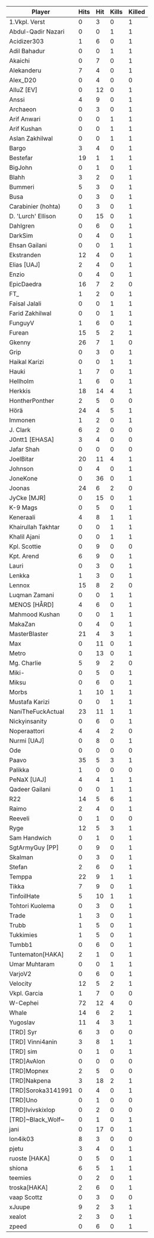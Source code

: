 | Player | Hits | Hit | Kills | Killed |
| --- | --- | --- | --- | --- |
| 1.Vkpl. Verst | 0 | 3 | 0 | 1 |
| Abdul-Qadir Nazari | 0 | 0 | 1 | 1 |
| Acidizer303 | 1 | 6 | 0 | 1 |
| Adil Bahadur | 0 | 0 | 1 | 1 |
| Akaichi | 0 | 7 | 0 | 1 |
| Alekanderu | 7 | 4 | 0 | 1 |
| Alex_D20 | 0 | 4 | 0 | 0 |
| AlluZ [EV] | 0 | 12 | 0 | 1 |
| Anssi | 4 | 9 | 0 | 1 |
| Archaeon | 0 | 3 | 0 | 1 |
| Arif Anwari | 0 | 0 | 1 | 1 |
| Arif Kushan | 0 | 0 | 1 | 1 |
| Aslan Zakhilwal | 0 | 0 | 1 | 1 |
| Bargo | 3 | 4 | 0 | 1 |
| Bestefar | 19 | 1 | 1 | 1 |
| BigJohn | 0 | 1 | 0 | 1 |
| Blahh | 3 | 2 | 0 | 1 |
| Bummeri | 5 | 3 | 0 | 1 |
| Busa | 0 | 3 | 0 | 1 |
| Carabinier (hohta) | 0 | 3 | 0 | 1 |
| D. 'Lurch' Ellison | 0 | 15 | 0 | 1 |
| Dahlgren | 0 | 6 | 0 | 1 |
| DarkSim | 0 | 4 | 0 | 1 |
| Ehsan Gailani | 0 | 0 | 1 | 1 |
| Ekstranden | 12 | 4 | 0 | 1 |
| Elias [UAJ] | 2 | 4 | 0 | 1 |
| Enzio | 0 | 4 | 0 | 1 |
| EpicDaedra | 16 | 7 | 2 | 0 |
| FT_ | 1 | 2 | 0 | 1 |
| Faisal Jalali | 0 | 0 | 1 | 1 |
| Farid Zakhilwal | 0 | 0 | 1 | 1 |
| FunguyV | 1 | 6 | 0 | 1 |
| Furean | 15 | 5 | 2 | 1 |
| Gkenny | 26 | 7 | 1 | 0 |
| Grip | 0 | 3 | 0 | 1 |
| Haikal Karizi | 0 | 0 | 1 | 1 |
| Hauki | 1 | 7 | 0 | 1 |
| Hellholm | 1 | 6 | 0 | 1 |
| Herkkis | 18 | 14 | 4 | 1 |
| HontherPonther | 2 | 5 | 0 | 0 |
| Hörä | 24 | 4 | 5 | 1 |
| Immonen | 1 | 2 | 0 | 1 |
| J. Clark | 6 | 2 | 0 | 0 |
| J0ntt1 [EHASA] | 3 | 4 | 0 | 0 |
| Jafar Shah | 0 | 0 | 0 | 0 |
| JoelBitar | 20 | 11 | 4 | 1 |
| Johnson | 0 | 4 | 0 | 1 |
| JoneKone | 0 | 36 | 0 | 1 |
| Joonas | 24 | 6 | 2 | 0 |
| JyCke [MJR] | 0 | 15 | 0 | 1 |
| K-9 Mags | 0 | 5 | 0 | 1 |
| Keneraali | 4 | 8 | 1 | 1 |
| Khairullah Takhtar | 0 | 0 | 1 | 1 |
| Khalil Ajani | 0 | 0 | 1 | 1 |
| Kpl. Scottie | 0 | 9 | 0 | 0 |
| Kpt. Arend | 6 | 9 | 0 | 1 |
| Lauri | 0 | 3 | 0 | 1 |
| Lenkka | 1 | 3 | 0 | 1 |
| Lennox | 15 | 8 | 2 | 0 |
| Luqman Zamani | 0 | 0 | 1 | 1 |
| MENOS [HÅRD] | 4 | 6 | 0 | 1 |
| Mahmood Kushan | 0 | 0 | 1 | 1 |
| MakaZan | 0 | 4 | 0 | 1 |
| MasterBlaster | 21 | 4 | 3 | 1 |
| Max | 0 | 11 | 0 | 1 |
| Metro | 0 | 13 | 0 | 1 |
| Mg. Charlie | 5 | 9 | 2 | 0 |
| Miki- | 0 | 5 | 0 | 1 |
| Miksu | 0 | 6 | 0 | 1 |
| Morbs | 1 | 10 | 1 | 1 |
| Mustafa Karizi | 0 | 0 | 1 | 1 |
| NaniTheFuckActual | 23 | 11 | 1 | 1 |
| Nickyinsanity | 0 | 6 | 0 | 1 |
| Noperaattori | 4 | 4 | 2 | 0 |
| Nurmi [UAJ] | 0 | 8 | 0 | 1 |
| Ode | 0 | 0 | 0 | 0 |
| Paavo | 35 | 5 | 3 | 1 |
| Palikka | 1 | 0 | 0 | 0 |
| PeNaX [UAJ] | 4 | 4 | 1 | 1 |
| Qadeer Gailani | 0 | 0 | 1 | 1 |
| R22 | 14 | 5 | 6 | 1 |
| Raimo | 2 | 4 | 0 | 1 |
| Reeveli | 0 | 1 | 0 | 0 |
| Ryge | 12 | 5 | 3 | 1 |
| Sam Handwich | 0 | 1 | 0 | 1 |
| SgtArmyGuy [PP] | 0 | 9 | 0 | 1 |
| Skalman | 0 | 3 | 0 | 1 |
| Stefan | 2 | 6 | 0 | 1 |
| Temppa | 22 | 9 | 1 | 1 |
| Tikka | 7 | 9 | 0 | 1 |
| TinfoilHate | 5 | 10 | 1 | 1 |
| Tohtori Kuolema | 0 | 3 | 0 | 1 |
| Trade | 1 | 3 | 0 | 1 |
| Trubb | 1 | 5 | 0 | 1 |
| Tukkimies | 1 | 5 | 0 | 1 |
| Tumbb1 | 0 | 6 | 0 | 1 |
| Tuntematon[HAKA] | 2 | 1 | 0 | 1 |
| Umar Muhtaram | 0 | 0 | 1 | 1 |
| VarjoV2 | 0 | 6 | 0 | 1 |
| Velocity | 12 | 5 | 2 | 1 |
| Vkpl. Garcia | 1 | 7 | 0 | 0 |
| W-Cephei | 72 | 12 | 4 | 0 |
| Whale | 14 | 6 | 2 | 1 |
| Yugoslav | 11 | 4 | 3 | 1 |
| [TRD] Syr | 6 | 3 | 0 | 0 |
| [TRD] Vinni4anin | 3 | 8 | 1 | 1 |
| [TRD] sim | 0 | 1 | 0 | 1 |
| [TRD]AvAlon | 0 | 0 | 0 | 0 |
| [TRD]Mopnex | 2 | 5 | 0 | 0 |
| [TRD]Nakpena | 3 | 18 | 2 | 1 |
| [TRD]Soroka3141991 | 0 | 4 | 0 | 1 |
| [TRD]Uno | 0 | 1 | 0 | 0 |
| [TRD]lvivskixlop | 0 | 2 | 0 | 0 |
| [TRD]~Black_Wolf~ | 0 | 1 | 0 | 1 |
| jani | 0 | 17 | 0 | 1 |
| lon4ik03 | 8 | 3 | 0 | 0 |
| pjetu | 3 | 4 | 0 | 1 |
| ruoste [HAKA] | 0 | 5 | 0 | 1 |
| shiona | 6 | 5 | 1 | 1 |
| teemies | 0 | 2 | 0 | 1 |
| troska[HAKA] | 2 | 6 | 0 | 1 |
| vaap Scottz | 0 | 3 | 0 | 0 |
| xJuupe | 9 | 2 | 3 | 1 |
| xealot | 2 | 3 | 0 | 1 |
| zpeed | 0 | 6 | 0 | 1 |
